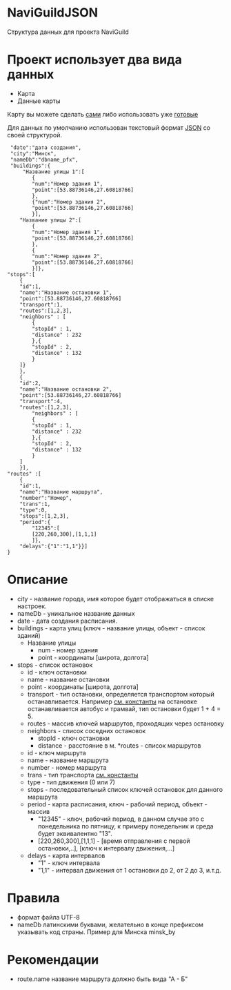 NaviGuildJSON
=============

Структура данных для проекта NaviGuild

# Проект использует два вида данных
- Карта
- Данные карты

Карту вы можете сделать  [сами](https://github.com/mapsforge/mapsforge/blob/master/docs/Getting-Started-Map-Writer.md) либо использовать уже [готовые]( http://download.mapsforge.org/maps/)

Для данных по умолчанию использован текстовый формат  [JSON]( https://ru.wikipedia.org/wiki/JSON) со своей структурой.
```
 "date":"дата создания",
 "city":"Минск",
 "nameDb":"dbname_pfx",
 "buildings":{
	 "Название улицы 1":[
		{
		"num":"Номер здания 1",
		"point":[53.88736146,27.60818766]
		},
		{"num":"Номер здания 2",
		"point":[53.88736146,27.60818766]
		}],
	"Название улицы 2":[
		{
		"num":"Номер здания 1",
		"point":[53.88736146,27.60818766]
		},
		{
		"num":"Номер здания 2",
		"point":[53.88736146,27.60818766]
		}]},
"stops":[
	{
	"id":1,
	"name":"Название остановки 1",
	"point":[53.88736146,27.60818766]
	"transport":1,
	"routes":[1,2,3],
	"neighbors" : [
		{
		"stopId" : 1,
		"distance" : 232
		},{
		"stopId" : 2,
		"distance" : 132
		}
	]}
	},
	{
	"id":2,
	"name":"Название остановки 2",
	"point":[53.88736146,27.60818766]
	"transport":4,
	"routes":[1,2,3],
		"neighbors" : [
		{
		"stopId" : 1,
		"distance" : 232
		},{
		"stopId" : 2,
		"distance" : 132
		}
	]
	}],
"routes" :[
	{
	"id":1,
	"name":"Название маршрута",
	"number":"Номер",
	"trans":1,
	"type":0,
	"stops":[1,2,3],
	"period":{
		"12345":[
		[220,260,300],[1,1,1]
		]},
	"delays":{"1":"1,1"}}]
}
```
# Описание
* city - название города, имя которое будет отображаться в списке настроек.
* nameDb - уникальное название данных
* date - дата создания расписания.
* buildings - карта улиц (ключ - название улицы, объект - список зданий)
	* Название улицы
		* num - номер здания
		* point - координаты [широта, долгота]
* stops - список остановок
	* id - ключ остановки
	* name - название остановки
	* point - координаты [широта, долгота]
	* transport - тип остановки, определяется транспортом который останавливается. Например [см. константы](https://github.com/VitaminPSG/NaviGuildJSON/blob/master/Constants.java) на остановке останавливается автобус и трамвай, тип остановки будет 1 + 4 = 5.
	* routes - массив ключей маршрутов, проходящих через остановку
	* neighbors - список соседних остановок
		* stopId - ключ остановки
		* distance - расстояние в м.
*routes - список маршрутов
	* id - ключ маршрута
	* name - название маршрута
	* number - номер маршрута
	* trans - тип транспорта [см. константы](https://github.com/VitaminPSG/NaviGuildJSON/blob/master/Constants.java)
	* type - тип движения (0 или 7)
	* stops - последовательный список ключей остановок для данного маршрута
	* period - карта расписания, ключ - рабочий период, объект - массив 
		* "12345" - ключ, рабочий период, в данном случае это с понедельника по пятницу, к примеру понедельник и среда будет эквивалентно "13".
		* [220,260,300],[1,1,1] - [время отправления с первой остановки,..], [ключ к интервалу движения,...]
	* delays - карта интервалов
		*  "1"  - ключ интервала
		*  "1,1" - интервал движения от 1 остановки до 2, от 2 до 3, и.т.д.

# Правила
 * формат файла UTF-8
 * nameDb латинскими буквами, желательно в конце префиксом указывать код страны. Пример для Минска minsk_by

# Рекомендации
 * route.name название маршрута должно быть вида "А - Б"

